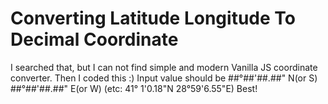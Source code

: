 # Converting Latitude Longitude To Decimal Coordinate
I searched that, but I can not find simple and modern Vanilla JS coordinate converter. Then I coded this :)
Input value should be ##°##'##.##" N(or S) ##°##'##.##" E(or W) (etc: 41° 1'0.18"N  28°59'6.55"E)
Best!
